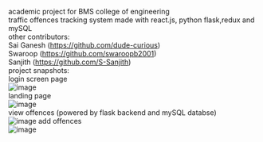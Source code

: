 academic project for BMS college of engineering  
traffic offences tracking system made with react.js, python flask,redux and mySQL  
other contributors:  
Sai Ganesh (https://github.com/dude-curious)  
Swaroop (https://github.com/swaroopb2001)  
Sanjith (https://github.com/S-Sanjith)  
project snapshots:  
login screen page  
![image](https://user-images.githubusercontent.com/87996749/208025286-bc9b117a-5846-47ff-a08c-2f5e38a0c441.png)  
landing page  
![image](https://user-images.githubusercontent.com/87996749/208025379-713090c7-48c2-4c9f-a395-36e2fbf172a0.png)  
view offences (powered by flask backend and mySQL databse)  
![image](https://user-images.githubusercontent.com/87996749/208025437-277eb93f-17b3-4711-a404-f43fee344e69.png)
add offences  
![image](https://user-images.githubusercontent.com/87996749/208025466-fa070238-e096-4c90-8135-809920167cbe.png)





